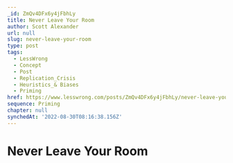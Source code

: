 ```yaml
---
_id: ZmQv4DFx6y4jFbhLy
title: Never Leave Your Room
author: Scott Alexander
url: null
slug: never-leave-your-room
type: post
tags:
  - LessWrong
  - Concept
  - Post
  - Replication_Crisis
  - Heuristics_& Biases
  - Priming
href: https://www.lesswrong.com/posts/ZmQv4DFx6y4jFbhLy/never-leave-your-room
sequence: Priming
chapter: null
synchedAt: '2022-08-30T08:16:38.156Z'
---
```


# Never Leave Your Room

